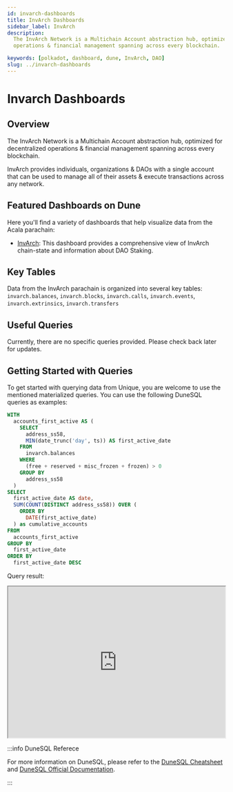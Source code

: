 ```yaml
---
id: invarch-dashboards
title: InvArch Dashboards
sidebar_label: InvArch
description:
  The InvArch Network is a Multichain Account abstraction hub, optimized for decentralized
  operations & financial management spanning across every blockchain.

keywords: [polkadot, dashboard, dune, InvArch, DAO]
slug: ../invarch-dashboards
---
```


# Invarch Dashboards

## Overview

The InvArch Network is a Multichain Account abstraction hub, optimized for decentralized operations
& financial management spanning across every blockchain.

InvArch provides individuals, organizations & DAOs with a single account that can be used to manage
all of their assets & execute transactions across any network.

## Featured Dashboards on Dune

Here you'll find a variety of dashboards that help visualize data from the Acala parachain:

- [InvArch](https://dune.com/substrate/invarch): This dashboard provides a comprehensive view of
  InvArch chain-state and information about DAO Staking.

## Key Tables

Data from the InvArch parachain is organized into several key tables: `invarch.balances`,
`invarch.blocks`, `invarch.calls`, `invarch.events`, `invarch.extrinsics`, `invarch.transfers`

## Useful Queries

Currently, there are no specific queries provided. Please check back later for updates.

## Getting Started with Queries

To get started with querying data from Unique, you are welcome to use the mentioned materialized
queries. You can use the following DuneSQL queries as examples:

```sql title="InvArch Cumulative Activated Acounts by Day" showLineNumbers
WITH
  accounts_first_active AS (
    SELECT
      address_ss58,
      MIN(date_trunc('day', ts)) AS first_active_date
    FROM
      invarch.balances
    WHERE
      (free + reserved + misc_frozen + frozen) > 0
    GROUP BY
      address_ss58
  )
SELECT
  first_active_date AS date,
  SUM(COUNT(DISTINCT address_ss58)) OVER (
    ORDER BY
      DATE(first_active_date)
  ) as cumulative_accounts
FROM
  accounts_first_active
GROUP BY
  first_active_date
ORDER BY
  first_active_date DESC
```

Query result:

<iframe src="https://dune.com/embeds/3761192/6325894/041db958-0328-4ae8-be2f-76dad336a249" height="350" width="100%"></iframe>

:::info DuneSQL Referece

For more information on DuneSQL, please refer to the [DuneSQL Cheatsheet](../dunesql-cheatsheet.md)
and
[DuneSQL Official Documentation](https://docs.dune.com/query-engine/Functions-and-operators/index).

:::
